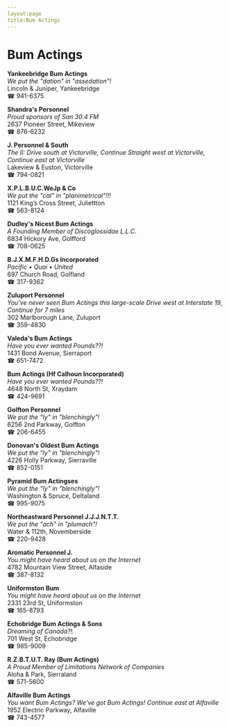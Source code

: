 ```yaml
---
layout:page
title:Bum Actings
---
```

# Bum Actings

**Yankeebridge Bum Actings**  
_We put the "dation" in "assedation"!_  
Lincoln & Juniper, Yankeebridge  
☎ 941-6375



**Shandra's Personnel**  
_Proud sponsors of San 30.4 FM_  
2637 Pioneer Street, Mikeview  
☎ 876-6232



**J. Personnel & South**  
_The II: Drive south at Victorville, Continue Straight west at Victorville, Continue east at Victorville_  
Lakeview & Euston, Victorville  
☎ 794-0821



**X.P.L.B.U.C.WeJp & Co**  
_We put the "cal" in "planimetrical"!!!_  
1121 King’s Cross Street, Juliettton  
☎ 563-8124



**Dudley's Nicest Bum Actings**  
_A Founding Member of Discoglossidae L.L.C._  
6834 Hickory Ave, Golfford  
☎ 708-0625



**B.J.X.M.F.H.D.Gs Incorporated**  
_Pacific • Quai • United_  
697 Church Road, Golfland  
☎ 317-9362



**Zuluport Personnel**  
_You've never seen Bum Actings this large-scale 
Drive west at Interstate 19, Continue for 7 miles_  
302 Marlborough Lane, Zuluport  
☎ 359-4830



**Valeda's Bum Actings**  
_Have you ever wanted Pounds??!_  
1431 Bond Avenue, Sierraport  
☎ 651-7472



**Bum Actings (Hf Calhoun Incorporated)**  
_Have you ever wanted Pounds??!_  
4648 North St, Xraydam  
☎ 424-9691



**Golfton Personnel**  
_We put the "ly" in "blenchingly"!_  
6256 2nd Parkway, Golfton  
☎ 206-6455



**Donovan's Oldest Bum Actings**  
_We put the "ly" in "blenchingly"!_  
4226 Holly Parkway, Sierraville  
☎ 852-0151



**Pyramid Bum Actingses**  
_We put the "ly" in "blenchingly"!_  
Washington & Spruce, Deltaland  
☎ 995-9075



**Northeastward Personnel J.J.J.N.T.T.**  
_We put the "ach" in "plumach"!_  
Water & 112th, Novemberside  
☎ 220-9428



**Aromatic Personnel J.**  
_You might have heard about us on the Internet_  
4782 Mountain View Street, Alfaside  
☎ 387-8132



**Uniformston Bum**  
_You might have heard about us on the Internet_  
2331 23rd St, Uniformston  
☎ 165-8793



**Echobridge Bum Actings & Sons**  
_Dreaming of Canada?!._  
701 West St, Echobridge  
☎ 985-9009



**R.Z.B.T.U.T. Ray (Bum Actings)**  
_A Proud Member of Limitations Network of Companies_  
Aloha & Park, Sierraland  
☎ 571-5600



**Alfaville Bum Actings**  
_You want Bum Actings? We've got Bum Actings! 
Continue east at Alfaville_  
1952 Electric Parkway, Alfaville  
☎ 743-4577




